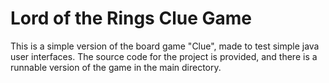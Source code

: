 # Lord of the Rings Clue Game
This is a simple version of the board game "Clue", made to test simple java user interfaces. The source code for the project is provided, and there is a runnable version of the game in the main directory.
